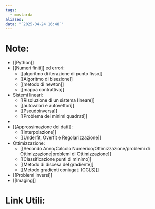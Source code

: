 ```yaml
---
tags:
  - mostarda
aliases: 
data: "`2025-04-24 16:48`"
---
```

# Note:
- [[Python]]
- [[Numeri finiti]] ed errori:
	- [[algoritmo di iterazione di punto fisso]]
	- [[Algoritmo di bisezione]]
	- [[metodo di newton]]
	- [[mappa contrattiva]]
- Sistemi lineari:
	- [[Risoluzione di un sistema lineare]]
	- [[autovalori e autovettori]]
	- [[Pseudoinversa]]
	- [[Problema dei minimi quadrati]]
- 
- [[Approssimazione dei dati]]:
	- [[Interpolazione]]
	- [[Underfit, Overfit e Regolarizzazione]]
- Ottimizzazione:
	- [[Secondo Anno/Calcolo Numerico/Ottimizzazione/problemi di Ottimizzazione|problemi di Ottimizzazione]]
	- [[Classificazione punti di minimo]]
	- [[Metodo di discesa del gradiente]]
	- [[Metodo gradienti coniugati (CGLS)]]
- [[Problemi inversi]]
- [[Imaging]]

# Link Utili: